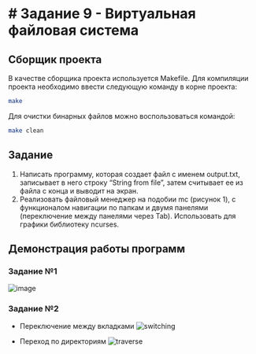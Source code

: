 # # Задание 9 - Виртуальная файловая система
## Сборщик проекта
В качестве сборщика проекта используется Makefile. Для компиляции проекта необходимо ввести следующую команду в корне проекта:
``` bash
make
```

Для очистки бинарных файлов можно воспользоваться командой:
``` bash
make clean
```

## Задание
1) Написать программу, которая создает файл с именем output.txt, записывает в него строку “String from file”, затем считывает ее из файла с конца и выводит на экран.
2) Реализовать файловый менеджер на подобии mc (рисунок 1), с функционалом навигации по папкам и двумя панелями (переключение между панелями через Tab). Использовать для графики библиотеку ncurses.

## Демонстрация работы программ
### Задание №1
![image](https://github.com/EltexHomework/VirtualFileSystem/assets/70006380/fa8083ad-6bdb-49b5-9302-de22d5b2251e)

### Задание №2
- Переключение между вкладками
![switching](https://github.com/EltexHomework/VirtualFileSystem/assets/70006380/2755bd34-0ab9-4af8-91d2-e2e80d5ea588)

- Переход по директориям
![traverse](https://github.com/EltexHomework/VirtualFileSystem/assets/70006380/2fd6b6fb-8310-4c32-b7bc-e74191d65dda)

